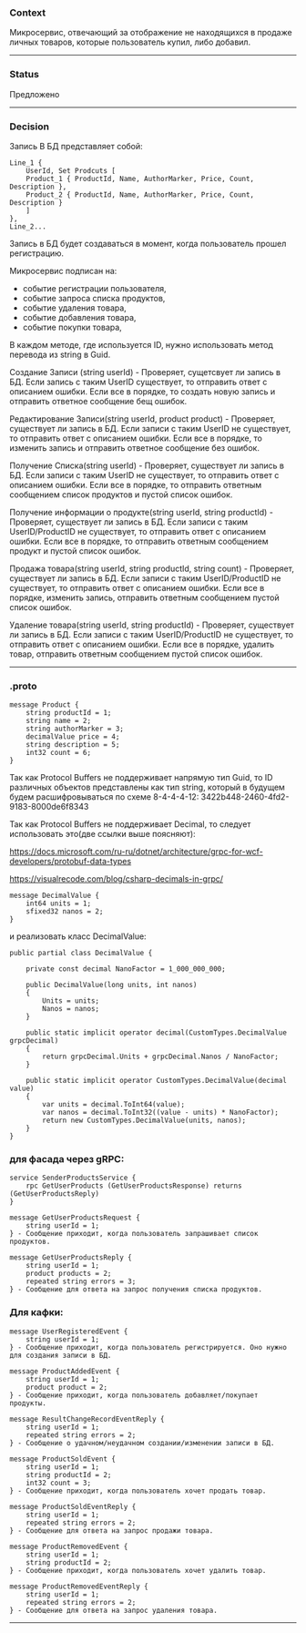 ### Context

Микросервис, отвечающий за отображение не находящихся в продаже личных товаров, 
которые пользователь купил, либо добавил.
_______________________________________________________________________________
### Status

Предложено
_______________________________________________________________________________
### Decision

Запись В БД представляет собой:

    Line_1 {  
    	UserId, Set Prodcuts [  
    	Product_1 { ProductId, Name, AuthorMarker, Price, Count, Description },  
    	Product_2 { ProductId, Name, AuthorMarker, Price, Count, Description }   
    	]   
    },  
    Line_2...

Запись в БД будет создаваться в момент, когда пользователь прошел регистрацию.

Микросервис подписан на:
- событие регистрации пользователя,
- событие запроса списка продуктов,
- событие удаления товара, 
- событие добавления товара,
- событие покупки товара,

В каждом методе, где используется ID, нужно использовать метод перевода из string в
Guid.

Создание Записи (string userId) -
    Проверяет, сущетсвует ли запись в БД. Если запись с таким UserID существует, то
    отправить ответ с описанием ошибки. Если все в порядке, то создать новую запись и 
    отправить ответное сообщение бещ ошибок.

Редактирование Записи(string userId, product product) - 
    Проверяет, существует ли запись в БД.  Если записи с таким UserID не существует, то
    отправить ответ с описанием ошибки. Если все в порядке, то изменить запись и
    отправить ответное сообщение без ошибок.

Получение Списка(string userId) - 
    Проверяет, существует ли запись в БД.  Если записи с таким UserID не существует, то
    отправить ответ с описанием ошибки. Если все в порядке, то отправить ответным сообщением
    список продуктов и пустой список ошибок.

Получение информации о продукте(string userId, string productId) -
    Проверяет, существует ли запись в БД.  Если записи с таким UserID/ProductID не существует, то
    отправить ответ с описанием ошибки. Если все в порядке, то отправить ответным сообщением
    продукт и пустой список ошибок.

Продажа товара(string userId, string productId, string count) -
    Проверяет, существует ли запись в БД.  Если записи с таким UserID/ProductID не существует, то
    отправить ответ с описанием ошибки. Если все в порядке, изменить запись, отправить ответным сообщением
    пустой список ошибок.

Удаление товара(string userId, string productId) -
    Проверяет, существует ли запись в БД.  Если записи с таким UserID/ProductID не существует, то
    отправить ответ с описанием ошибки. Если все в порядке, удалить товар, отправить ответным сообщением
    пустой список ошибок.


_______________________________________________________________________________
### .proto

	message Product {
		string productId = 1;
		string name = 2;
		string authorMarker = 3;
		decimalValue price = 4;
		string description = 5;
		int32 count = 6;
	} 
	
Так как Protocol Buffers не поддерживает напрямую тип Guid, то ID различных
объектов представлены как тип string, который в будущем будем расшифровываться 
по схеме 8-4-4-4-12: 3422b448-2460-4fd2-9183-8000de6f8343

Так как Protocol Buffers не поддерживает Decimal, то следует использовать это(две ссылки выше поясняют):

https://docs.microsoft.com/ru-ru/dotnet/architecture/grpc-for-wcf-developers/protobuf-data-types

https://visualrecode.com/blog/csharp-decimals-in-grpc/


	message DecimalValue {
		int64 units = 1;
		sfixed32 nanos = 2;
	}

и реализовать класс DecimalValue:

	public partial class DecimalValue {
	
		private const decimal NanoFactor = 1_000_000_000;
		
		public DecimalValue(long units, int nanos) 
		{
			Units = units;
			Nanos = nanos;
		}

		public static implicit operator decimal(CustomTypes.DecimalValue grpcDecimal)
		{
			return grpcDecimal.Units + grpcDecimal.Nanos / NanoFactor;
		}

		public static implicit operator CustomTypes.DecimalValue(decimal value) 
		{
			var units = decimal.ToInt64(value);
			var nanos = decimal.ToInt32((value - units) * NanoFactor);
			return new CustomTypes.DecimalValue(units, nanos);
		}
    }
    

### для фасада через gRPC:

	service SenderProductsService {
	    rpc GetUserProducts (GetUserProductsResponse) returns (GetUserProductsReply)
	}
	
	message GetUserProductsRequest {
	    string userId = 1;
	} - Сообщение приходит, когда пользователь запрашивает список продуктов.

	message GetUserProductsReply {
	    string userId = 1;
	    product products = 2;
	    repeated string errors = 3; 
	} - Сообщение для ответа на запрос получения списка продуктов. 
    
### Для кафки:

	message UserRegisteredEvent {
	    string userId = 1;
	} - Сообщение приходит, когда пользователь регистрируется. Оно нужно для создания записи в БД.

	message ProductAddedEvent {
	    string userId = 1;
	    product product = 2;
	} - Сообщение приходит, когда пользователь добавляет/покупает продукты.

	message ResultChangeRecordEventReply {
	    string userId = 1;
	    repeated string errors = 2;
	} - Сообщение о удачном/неудачном создании/изменении записи в БД.

	message ProductSoldEvent {
	    string userId = 1;
	    string productId = 2;
	    int32 count = 3;
	} - Сообщение приходит, когда пользователь хочет продать товар.

	message ProductSoldEventReply {
	    string userId = 1;
	    repeated string errors = 2;
	} - Сообщение для ответа на запрос продажи товара.

	message ProductRemovedEvent {
	    string userId = 1;
	    string productId = 2;
	} - Сообщение приходит, когда пользователь хочет удалить товар.

	message ProductRemovedEventReply {
	    string userId = 1;
	    repeated string errors = 2;
	} - Сообщение для ответа на запрос удаления товара.
_______________________________________________________________________________
